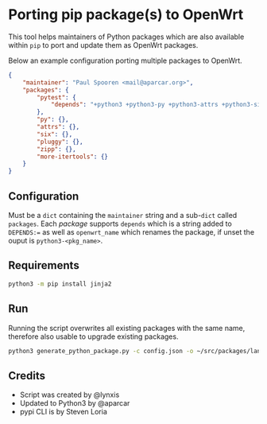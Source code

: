 # Porting pip package(s) to OpenWrt

This tool helps maintainers of Python packages which are also available within
`pip` to port and update them as OpenWrt packages.

Below an example configuration porting multiple packages to OpenWrt.

```json
{
    "maintainer": "Paul Spooren <mail@aparcar.org>",
    "packages": {
        "pytest": {
            "depends": "+python3 +python3-py +python3-attrs +python3-six +python3-pluggy +python3-zipp +python3-more-itertools +python3-setuptools"
        },
        "py": {},
        "attrs": {},
        "six": {},
        "pluggy": {},
        "zipp": {},
        "more-itertools": {}
    }
}
```

## Configuration

Must be a `dict` containing the `maintainer` string and a sub-`dict` called
`packages`. Each *package* supports `depends` which is a string added to
`DEPENDS:=` as well as `openwrt_name` which renames the package, if unset the
ouput is `python3-<pkg_name>`.

## Requirements

```sh
python3 -m pip install jinja2
```

## Run

Running the script overwrites all existing packages with the same name,
therefore also usable to upgrade existing packages.

```sh
python3 generate_python_package.py -c config.json -o ~/src/packages/lang/python/
```

## Credits

* Script was created by @lynxis
* Updated to Python3 by @aparcar
* pypi CLI is by Steven Loria

